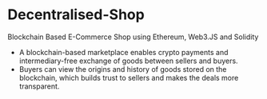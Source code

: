 # Decentralised-Shop
Blockchain Based E-Commerce Shop using Ethereum, Web3.JS and Solidity

- A blockchain-based marketplace enables crypto payments and intermediary-free exchange of goods between sellers and buyers. 
- Buyers can view the origins and history of goods stored on the blockchain, which builds trust to sellers and makes the deals more transparent.
